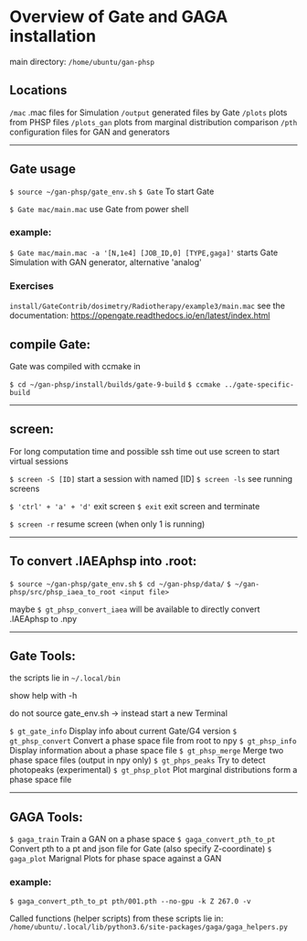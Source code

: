 # Overview of Gate and GAGA installation #
main directory: `/home/ubuntu/gan-phsp`

## Locations
`/mac`              .mac files for Simulation
`/output`           generated files by Gate
`/plots`            plots from PHSP files
`/plots_gan`        plots from marginal distribution comparison
`/pth`              configuration files for GAN and generators 


-----------------------------------------------------------------
## Gate usage

`$ source ~/gan-phsp/gate_env.sh`
`$ Gate`                        To start Gate

`$ Gate mac/main.mac`           use Gate from power shell



### example:
`$ Gate mac/main.mac -a '[N,1e4] [JOB_ID,0] [TYPE,gaga]'`
    starts Gate Simulation with GAN generator, alternative 'analog'


### Exercises
`install/GateContrib/dosimetry/Radiotherapy/example3/main.mac`
see the documentation: https://opengate.readthedocs.io/en/latest/index.html

## compile Gate:
Gate was compiled with ccmake in

`$ cd ~/gan-phsp/install/builds/gate-9-build`
`$ ccmake ../gate-specific-build`


-----------------------------------------------------------------

## screen:
For long computation time and possible ssh time out use screen
    to start virtual sessions

`$ screen -S [ID]`              start a session with named [ID]
`$ screen -ls`                  see running screens

`$ 'ctrl' + 'a' + 'd'`                 exit screen
`$ exit`                        exit screen and terminate

`$ screen -r`                   resume screen (when only 1 is running)
                       





-----------------------------------------------------------------
## To convert .IAEAphsp into .root:

`$ source ~/gan-phsp/gate_env.sh`
`$ cd ~/gan-phsp/data/`
`$ ~/gan-phsp/src/phsp_iaea_to_root <input file>`




maybe `$ gt_phsp_convert_iaea` will be available
to directly convert .IAEAphsp to .npy


-----------------------------------------------------------------
## Gate Tools:
the scripts lie in `~/.local/bin`

show help with -h

do not source gate_env.sh -> instead start a new Terminal

`$ gt_gate_info`	            Display info about current Gate/G4 version
`$ gt_phsp_convert`	            Convert a phase space file from root to npy
`$ gt_phsp_info`                Display information about a phase space file
`$ gt_phsp_merge`	            Merge two phase space files (output in npy only)
`$ gt_phps_peaks`	            Try to detect photopeaks (experimental)
`$ gt_phsp_plot`	            Plot marginal distributions form a phase space file





-----------------------------------------------------------------
## GAGA Tools:

`$ gaga_train`                  Train a GAN on a phase space
`$ gaga_convert_pth_to_pt`     Convert pth to a pt and json file for Gate (also specify Z-coordinate)
`$ gaga_plot`                   Marignal Plots for phase space against a GAN

### example:
`$ gaga_convert_pth_to_pt pth/001.pth --no-gpu -k Z 267.0 -v`

Called functions (helper scripts) from these scripts lie in:
`/home/ubuntu/.local/lib/python3.6/site-packages/gaga/gaga_helpers.py`


